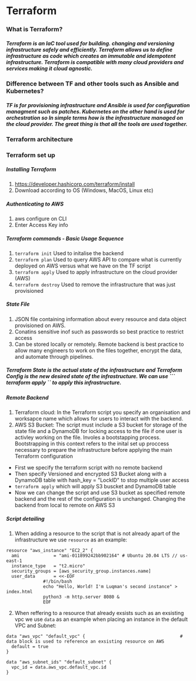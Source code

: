 # Terraform 

### What is Terraform?

##### Terraform is an IaC tool used for building. changing and versioning infrastructure safely and efficiently. Terraform allows us to define infrastructure as code which creates an immutable and idempotent infrastructure. Terraform is compatible with many cloud providers and services making it cloud agnostic.

### Difference between TF and other tools such as Ansible and Kubernetes?

##### TF is for provisioning infrastructure and Ansible is used for configuration managment such as patches. Kubernetes on the other hand is used for orchestration so In simple terms how is the infrastructure managed on the cloud provider. The great thing is that all the tools are used together.

### Terraform architecture

### Terraform set up 

##### Installing Terraform 
1. https://developer.hashicorp.com/terraform/install
2. Download according to OS (Windows, MacOS, Linux etc)
##### Authenticating to AWS
1. aws configure on CLI
2. Enter Access Key info

##### Terraform commands - Basic Usage Sequence
1. ``` terraform init ``` Used to initalise the backend
2. ``` terraform plan ``` Used to query AWS API to compare what is currently deployed on AWS versus what we have on the TF script
3. ``` terraform apply ``` Used to apply infrastructure on the cloud provider (AWS)
4. ``` terraform destroy ``` Used to remove the infrastructure that was just provisioned 

##### State File

1. JSON file containing information about every resource and data object provisioned on AWS.
2. Conatins sensitive inof such as passwords so best practice to restrict access
3. Can be stored locally or remotely. Remote backend is best practice to allow many engineers to work on the files together, encrypt the data, and automate through pipelines.

##### Terraform State is the actual state of the infrastructure and Terraform Config is the new desired state of the infrastructure. We can use ``` terraform apply `` to apply this infrastructure.

##### Remote Backend
1. Terraform cloud: In the Terraform script you specify an organisation and worksapce name which allows for users to interact with the backend.
2. AWS S3 Bucket: The script must include a S3 bucket for storage of the state file and a DynamoDB for locking access to the file if one user is activley working on the file. Involes a bootstapping process. Bootstrapping in this context refers to the inital set up proccess necessary to prepare the infrastructure before applying the main Terraform configuration
- First we specify the terraform script with no remote backend
- Then specify Versioned and encrypted S3 Bucket along with a DynamoDB table with hash_key = "LockID" to stop multiple user access
- ``` terraform apply ``` which will apply S3 buscket and DynamoDB table
- Now we can change the script and use S3 bucket as specified remote backend and the rest of the configuration is unchanged. Changing the backend from local to remote on AWS S3

##### Script detailing
1. When adding a resource to the script that is not already apart of the infrastructure we use ``` resource ``` as an example: 

```
resource "aws_instance" "EC2_2" {
  ami             = "ami-011899242bb902164" # Ubuntu 20.04 LTS // us-east-1
  instance_type   = "t2.micro"
  security_groups = [aws_security_group.instances.name]
  user_data       = <<-EOF
              #!/bin/bash
              echo "Hello, World! I'm Luqman's second instance" > index.html
              python3 -m http.server 8080 &
              EOF
```
2. When reffering to a resource that already exsists such as an exsisting vpc we use ``` data ``` as an example when placing an instance in the default VPC and Subnet: 

```
data "aws_vpc" "default_vpc" {                                    # data block is used to reference an exsisting resource on AWS 
  default = true
}

data "aws_subnet_ids" "default_subnet" {
  vpc_id = data.aws_vpc.default_vpc.id
}
```